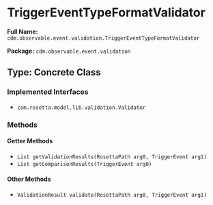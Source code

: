 # TriggerEventTypeFormatValidator

**Full Name:** `cdm.observable.event.validation.TriggerEventTypeFormatValidator`

**Package:** `cdm.observable.event.validation`

## Type: Concrete Class

### Implemented Interfaces

- `com.rosetta.model.lib.validation.Validator`

### Methods

#### Getter Methods

- `List getValidationResults(RosettaPath arg0, TriggerEvent arg1)`
- `List getComparisonResults(TriggerEvent arg0)`

#### Other Methods

- `ValidationResult validate(RosettaPath arg0, TriggerEvent arg1)`

